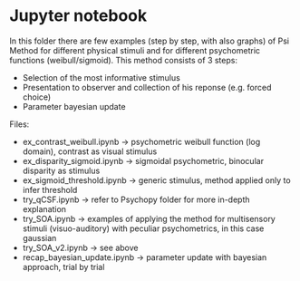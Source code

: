 # Jupyter notebook

In this folder there are few examples (step by step, with also graphs) of Psi Method for different physical stimuli and for different psychometric functions (weibull/sigmoid). This method consists of 3 steps:

- Selection of the most informative stimulus
- Presentation to observer and collection of his reponse (e.g. forced choice)
- Parameter bayesian update

Files:
- ex_contrast_weibull.ipynb &rarr; psychometric weibull function (log domain), contrast as visual stimulus
- ex_disparity_sigmoid.ipynb &rarr; sigmoidal psychometric, binocular disparity as stimulus
- ex_sigmoid_threshold.ipynb &rarr; generic stimulus, method applied only to infer threshold
- try_qCSF.ipynb &rarr; refer to Psychopy folder for more in-depth explanation
- try_SOA.ipynb &rarr; examples of applying the method for multisensory stimuli (visuo-auditory) with peculiar psychometrics, in this case gaussian
- try_SOA_v2.ipynb &rarr; see above
- recap_bayesian_update.ipynb &rarr; parameter update with bayesian approach, trial by trial
